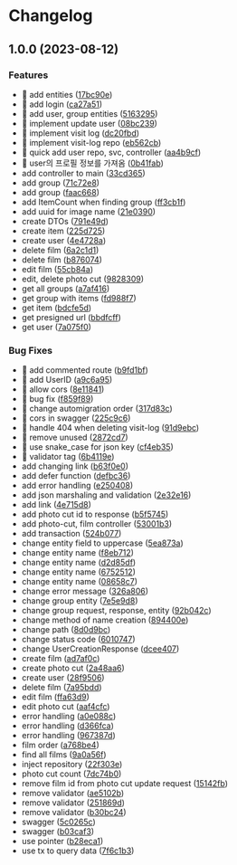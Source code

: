 # Changelog

## 1.0.0 (2023-08-12)


### Features

* 🎸 add entities ([17bc90e](https://github.com/Nexters/pinterest/commit/17bc90e3069c96c46e8928bb4d10515fce93b36c))
* 🎸 add login ([ca27a51](https://github.com/Nexters/pinterest/commit/ca27a5117e54e5bde3f30377657a408e7331eb96))
* 🎸 add user, group entities ([5163295](https://github.com/Nexters/pinterest/commit/516329549afde5e3f9b9261418d8ecad8d9f95b3))
* 🎸 implement update user ([08bc239](https://github.com/Nexters/pinterest/commit/08bc239dcffc7c069046dd3bb06a2b623f111f20))
* 🎸 implement visit log ([dc20fbd](https://github.com/Nexters/pinterest/commit/dc20fbd38c19ca4bc27383d70cda8b77c5d470fa))
* 🎸 implement visit-log repo ([eb562cb](https://github.com/Nexters/pinterest/commit/eb562cb37b1cf319e523c4045339a327f0d7a4fe))
* 🎸 quick add user repo, svc, controller ([aa4b9cf](https://github.com/Nexters/pinterest/commit/aa4b9cffdd76c3d74d4b85ec0983aea227114186))
* 🎸 user의 프로필 정보를 가져옴 ([0b41fab](https://github.com/Nexters/pinterest/commit/0b41fab7cb4b22749f51bfc04a5b761ef25c0fed))
* add controller to main ([33cd365](https://github.com/Nexters/pinterest/commit/33cd365f26052f817a1cf6370b5773d19c95cbfe))
* add group ([71c72e8](https://github.com/Nexters/pinterest/commit/71c72e8d4029e1d8d7a6c9f607f6adee841a8a3d))
* add group ([faac668](https://github.com/Nexters/pinterest/commit/faac6685a5d8c8fba279641308e2bc7d8b8d5115))
* add ItemCount when finding group ([ff3cb1f](https://github.com/Nexters/pinterest/commit/ff3cb1f5177acf57cb7207d4cd042afada9fa0ba))
* add uuid for image name ([21e0390](https://github.com/Nexters/pinterest/commit/21e0390719aae52dfc82e3aa74b891aa2a1d5361))
* create DTOs ([791e49d](https://github.com/Nexters/pinterest/commit/791e49d24e88c3a4734c120c7d26371148578c31))
* create item ([225d725](https://github.com/Nexters/pinterest/commit/225d725306e8849b7abbd78683013ca43c26e10f))
* create user ([4e4728a](https://github.com/Nexters/pinterest/commit/4e4728a8470e3c9097b777f7dace0bbabcad7e10))
* delete film ([6a2c1d1](https://github.com/Nexters/pinterest/commit/6a2c1d177f6302a191d9acb0c26badda122e6327))
* delete film ([b876074](https://github.com/Nexters/pinterest/commit/b876074f34231cdf58062662dc9fa3596578ec8c))
* edit film ([55cb84a](https://github.com/Nexters/pinterest/commit/55cb84ab089a910d10eb9f481c2edfb547e306ef))
* edit, delete photo cut ([9828309](https://github.com/Nexters/pinterest/commit/9828309e60ae01c515d7720a9ba3d30c3ce42e91))
* get all groups ([a7af416](https://github.com/Nexters/pinterest/commit/a7af41686c52bc152b304cfa3f984aa37cd14f17))
* get group with items ([fd988f7](https://github.com/Nexters/pinterest/commit/fd988f79710f6417eb17668f4c40c2fbb3030645))
* get item ([bdcfe5d](https://github.com/Nexters/pinterest/commit/bdcfe5d0d2f53f8849d14bc8acdfd4e674b962d0))
* get presigned url ([bbdfcff](https://github.com/Nexters/pinterest/commit/bbdfcff0b74deaeb1c72b0710f453469ff3e9b5b))
* get user ([7a075f0](https://github.com/Nexters/pinterest/commit/7a075f07b704efc577508b2b74212191f995a543))


### Bug Fixes

* 🐛 add commented route ([b9fd1bf](https://github.com/Nexters/pinterest/commit/b9fd1bf33d39c9786e797274031e06b9e13cfc7d))
* 🐛 add UserID ([a9c6a95](https://github.com/Nexters/pinterest/commit/a9c6a95915ec4805a64d192bbc2e4fa791f846eb))
* 🐛 allow cors ([8e11841](https://github.com/Nexters/pinterest/commit/8e11841fe67b259495a6344355b5c9395eb9639f))
* 🐛 bug fix ([f859f89](https://github.com/Nexters/pinterest/commit/f859f899b5a91a7565810762f6637443f7fd1bda))
* 🐛 change automigration order ([317d83c](https://github.com/Nexters/pinterest/commit/317d83c280af0d8d948b9e7f37274aa849d7a22f))
* 🐛 cors in swagger ([225c9c6](https://github.com/Nexters/pinterest/commit/225c9c6aadddadc19ff70e74c1e6a89faa5fe479))
* 🐛 handle 404 when deleting visit-log ([91d9ebc](https://github.com/Nexters/pinterest/commit/91d9ebc84d8b33939543f5032e0322cc3236f074))
* 🐛 remove unused ([2872cd7](https://github.com/Nexters/pinterest/commit/2872cd79c271be444e4f73e61f709fcdf23e6afc))
* 🐛 use snake_case for json key ([cf4eb35](https://github.com/Nexters/pinterest/commit/cf4eb35eb8b1f69a3aad46bef8d1f0774bbd5eae))
* 🐛 validator tag ([6b4119e](https://github.com/Nexters/pinterest/commit/6b4119edbd914a8a56daf2bca2674f83bbee49c5))
* add changing link ([b63f0e0](https://github.com/Nexters/pinterest/commit/b63f0e0c2e97202b8011abb30844574056a2c80b))
* add defer function ([defbc36](https://github.com/Nexters/pinterest/commit/defbc36f6e1c319a6d682ffd03ede6c4d6f4e9a6))
* add error handling ([e250408](https://github.com/Nexters/pinterest/commit/e250408960b4dafc94ee378573749c53e1addb26))
* add json marshaling and  validation ([2e32e16](https://github.com/Nexters/pinterest/commit/2e32e16793f1790638291c8a4d3d30bdf669df32))
* add link ([4e715d8](https://github.com/Nexters/pinterest/commit/4e715d8b405af854a34aa16ae668f97225985fcd))
* add photo cut id to response ([b5f5745](https://github.com/Nexters/pinterest/commit/b5f5745004abc5bddf5afbf50c869ec56e92e96a))
* add photo-cut, film controller ([53001b3](https://github.com/Nexters/pinterest/commit/53001b3cd4804a960a979817c88c492c5d0b8434))
* add transaction ([524b077](https://github.com/Nexters/pinterest/commit/524b07796047650bf5e3185268937d2c0381320e))
* change entity field to uppercase ([5ea873a](https://github.com/Nexters/pinterest/commit/5ea873a48dccf442b9472f9df600767d6cb8de73))
* change entity name ([f8eb712](https://github.com/Nexters/pinterest/commit/f8eb7128f35695d605afbb0342294f4f8acae4c6))
* change entity name ([d2d85df](https://github.com/Nexters/pinterest/commit/d2d85df6a2e2d98b0394ca2568f8afa0881c15c5))
* change entity name ([6752512](https://github.com/Nexters/pinterest/commit/67525122a488540a539cb48e7cd8e73f27d1b187))
* change entity name ([08658c7](https://github.com/Nexters/pinterest/commit/08658c7e052a47453f159d23bba19997b75c775c))
* change error message ([326a806](https://github.com/Nexters/pinterest/commit/326a80654cfd73b19bf665ca182105ceb10e59c7))
* change group entity ([7e5e9d8](https://github.com/Nexters/pinterest/commit/7e5e9d8ce1cec0c6843aa57951847141ecb1d15e))
* change group request, response, entity ([92b042c](https://github.com/Nexters/pinterest/commit/92b042c9a31d04c62881fc5e160f71af5ec6919e))
* change method of name creation ([894400e](https://github.com/Nexters/pinterest/commit/894400ef03da8c46740ffbbbd56ae0793c1a8c52))
* change path ([8d0d9bc](https://github.com/Nexters/pinterest/commit/8d0d9bccb424930bb6369454382ea69cf0b0c6fb))
* change status code ([6010747](https://github.com/Nexters/pinterest/commit/60107475300f7cde61d1af18471efc5a4c92c411))
* change UserCreationResponse ([dcee407](https://github.com/Nexters/pinterest/commit/dcee4076e30976724b769c804c04a5d3e9ae3025))
* create film ([ad7af0c](https://github.com/Nexters/pinterest/commit/ad7af0cb12079bdfb71ecd648ff22fddbe3118f6))
* create photo cut ([2a48aa6](https://github.com/Nexters/pinterest/commit/2a48aa6d2877603c6eaf4337b9e2f0c5d6026968))
* create user ([28f9506](https://github.com/Nexters/pinterest/commit/28f9506c9d9be4cc7e9f66149d7a2b12d92af690))
* delete film ([7a95bdd](https://github.com/Nexters/pinterest/commit/7a95bddf4d9d5478f2b1a24b6a6a52948e9563f8))
* edit film ([ffa63d9](https://github.com/Nexters/pinterest/commit/ffa63d9f6f53886cba147bfe76a94ff0c202f2de))
* edit photo cut ([aaf4cfc](https://github.com/Nexters/pinterest/commit/aaf4cfc06af8dc42cc2386708e2a5dd0eaecdefd))
* error handling ([a0e088c](https://github.com/Nexters/pinterest/commit/a0e088c11aaa92e1c773b65f4958a16cdc8a0d06))
* error handling ([d366fca](https://github.com/Nexters/pinterest/commit/d366fca74bb5301075c1afb57beed9b9d3bf7c11))
* error handling ([967387d](https://github.com/Nexters/pinterest/commit/967387d0c368eee870ba0f6d6fc96cac62383db0))
* film order ([a768be4](https://github.com/Nexters/pinterest/commit/a768be4f2369cac369392f7f61d2a57b74592cbd))
* find all films ([9a0a56f](https://github.com/Nexters/pinterest/commit/9a0a56fcfabff66ca1d5e574d1962bb28ff766da))
* inject repository ([22f303e](https://github.com/Nexters/pinterest/commit/22f303eebb664033803ff9f73b1a1316261edf98))
* photo cut count ([7dc74b0](https://github.com/Nexters/pinterest/commit/7dc74b0949e022fe17414dc09d5085e3d720784c))
* remove film id from photo cut update request ([15142fb](https://github.com/Nexters/pinterest/commit/15142fb59af5421e8c255cc627163f99b53da9db))
* remove validator ([ae5102b](https://github.com/Nexters/pinterest/commit/ae5102b8e5f66df63f84c96a6b26ce671ccdb360))
* remove validator ([251869d](https://github.com/Nexters/pinterest/commit/251869dfa33d1e57ab93835ca0b7f2ff82e1cda8))
* remove validator ([b30bc24](https://github.com/Nexters/pinterest/commit/b30bc247c329a7bf3d1998f455a013b217b3f805))
* swagger ([5c0265c](https://github.com/Nexters/pinterest/commit/5c0265cd5abad85cb4b1174d020c40c9c906e640))
* swagger ([b03caf3](https://github.com/Nexters/pinterest/commit/b03caf3c622cf9dbdfec775c10ae92a329a466ff))
* use pointer ([b28eca1](https://github.com/Nexters/pinterest/commit/b28eca17197715f1e8506708291c058311620afb))
* use tx to query data ([7f6c1b3](https://github.com/Nexters/pinterest/commit/7f6c1b3deb34ad8336c61f6f7bd6d976ea056a15))
